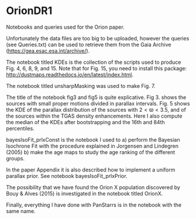 # OrionDR1
Notebooks and queries used for the Orion paper.

Unfortunately the data files are too big to be uploaded, however the queries (see Queries.txt) 
can be used to retrieve them from the Gaia Archive (https://gea.esac.esa.int/archive/).

The notebook titled KDEs is the collection of the scripts used to produce Fig. 4, 6, 8, 9, and 15.
Note that for Fig. 15, you need to install this package: http://dustmaps.readthedocs.io/en/latest/index.html.

The notebook titled unsharpMasking was used to make Fig. 7. 

The title of the notebook fig3 and fig5 is quite explicative. Fig 3. shows the sources with small proper motions
divided in parallax intervals. Fig. 5 shows the KDE of the parallax distribution of the sources with $2 < \varpi < 3.5$, and of the sources within the TGAS  density enhancements. Here I also compute the median of the KDEs after bootstrapping and the 16th and 84th percentiles.

bayesIsoFit_prlxConst is the notebook I used to a) perform the Bayesian Isochrone Fit with the procedure explained in Jorgensen and Lindegren (2005) b) make the age maps to study the age ranking of the different groups.

In the paper Appendix it is also described how to implement a uniform parallax prior. See notebook bayesIsoFit_prlxPrior.

The possibility that we have found the Orion X population discovered by Bouy & Alves (2015) is investigated in the notebook titled
OrionX.

Finally, everything I have done with PanStarrs is in the notebook with the same name.



